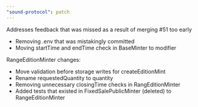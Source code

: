```yaml
---
"sound-protocol": patch
---
```


Addresses feedback that was missed as a result of merging #51 too early

-   Removing .env that was mistakingly committed
-   Moving startTime and endTime check in BaseMinter to modifier

RangeEditionMinter changes:

-   Move validation before storage writes for createEditionMint
-   Rename requestedQuantity to quantity
-   Removing unnecessary closingTime checks in RangEditionMinter
-   Added tests that existed in FixedSalePublicMinter (deleted) to RangeEditionMinter
